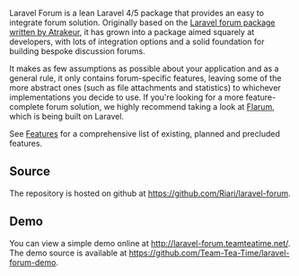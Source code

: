 Laravel Forum is a lean Laravel 4/5 package that provides an easy to integrate forum solution. Originally based on the [Laravel forum package written by Atrakeur](https://github.com/Atrakeur/laravel-forum), it has grown into a package aimed squarely at developers, with lots of integration options and a solid foundation for building bespoke discussion forums.

It makes as few assumptions as possible about your application and as a general rule, it only contains forum-specific features, leaving some of the more abstract ones (such as file attachments and statistics) to whichever implementations you decide to use. If you're looking for a more feature-complete forum solution, we highly recommend taking a look at [Flarum](http://flarum.org/), which is being built on Laravel.

See [Features](features.md) for a comprehensive list of existing, planned and precluded features.

## Source

The repository is hosted on github at https://github.com/Riari/laravel-forum.

## Demo

You can view a simple demo online at http://laravel-forum.teamteatime.net/. The demo source is available at https://github.com/Team-Tea-Time/laravel-forum-demo.
